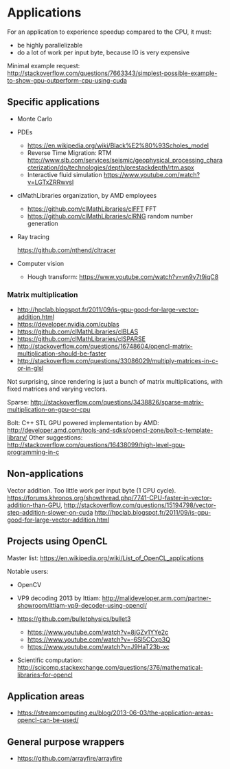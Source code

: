 # Applications

For an application to experience speedup compared to the CPU, it must:

- be highly parallelizable
- do a lot of work per input byte, because IO is very expensive

Minimal example request: <http://stackoverflow.com/questions/7663343/simplest-possible-example-to-show-gpu-outperform-cpu-using-cuda>

## Specific applications

-   Monte Carlo

-   PDEs

    - <https://en.wikipedia.org/wiki/Black%E2%80%93Scholes_model>
    - Reverse Time Migration: RTM <http://www.slb.com/services/seismic/geophysical_processing_characterization/dp/technologies/depth/prestackdepth/rtm.aspx>
    - Interactive fluid simulation <https://www.youtube.com/watch?v=LGTxZRRwvsI>

-   clMathLibraries organization, by AMD employees

    -   <https://github.com/clMathLibraries/clFFT> FFT
    -   <https://github.com/clMathLibraries/clRNG> random number generation

-   Ray tracing

    <https://github.com/nthend/cltracer>

-   Computer vision

    -   Hough transform: <https://www.youtube.com/watch?v=vn9y7t9iqC8>

### Matrix multiplication

- <http://hpclab.blogspot.fr/2011/09/is-gpu-good-for-large-vector-addition.html>
- <https://developer.nvidia.com/cublas>
- <https://github.com/clMathLibraries/clBLAS>
- <https://github.com/clMathLibraries/clSPARSE>
- <http://stackoverflow.com/questions/16748604/opencl-matrix-multiplication-should-be-faster>
- <http://stackoverflow.com/questions/33086029/multiply-matrices-in-c-or-in-glsl>

Not surprising, since rendering is just a bunch of matrix multiplications, with fixed matrices and varying vectors.

Sparse: <http://stackoverflow.com/questions/3438826/sparse-matrix-multiplication-on-gpu-or-cpu>

Bolt: C++ STL GPU powered implementation by AMD: <http://developer.amd.com/tools-and-sdks/opencl-zone/bolt-c-template-library/> Other suggestions: <http://stackoverflow.com/questions/16438099/high-level-gpu-programming-in-c>

## Non-applications

Vector addition. Too little work per input byte (1 CPU cycle). <https://forums.khronos.org/showthread.php/7741-CPU-faster-in-vector-addition-than-GPU>, <http://stackoverflow.com/questions/15194798/vector-step-addition-slower-on-cuda> <http://hpclab.blogspot.fr/2011/09/is-gpu-good-for-large-vector-addition.html>

## Projects using OpenCL

Master list: <https://en.wikipedia.org/wiki/List_of_OpenCL_applications>

Notable users:

-   OpenCV

-   VP9 decoding 2013 by Ittiam: <http://malideveloper.arm.com/partner-showroom/ittiam-vp9-decoder-using-opencl/>

-   <https://github.com/bulletphysics/bullet3>

    - <https://www.youtube.com/watch?v=8jGZv1YYe2c>
    - <https://www.youtube.com/watch?v=-6Sl5CCxp3Q>
    - <https://www.youtube.com/watch?v=J9HaT23b-xc>

-   Scientific computation: <http://scicomp.stackexchange.com/questions/376/mathematical-libraries-for-opencl>

## Application areas

-   <https://streamcomputing.eu/blog/2013-06-03/the-application-areas-opencl-can-be-used/>

## General purpose wrappers

-   <https://github.com/arrayfire/arrayfire>
